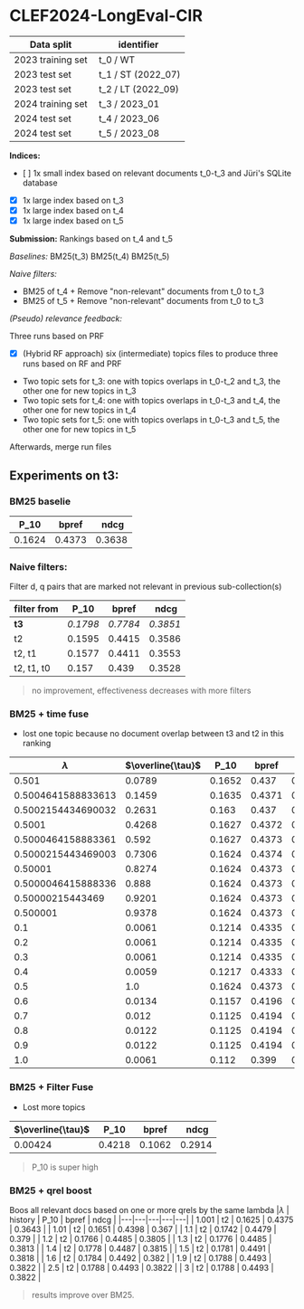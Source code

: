 # CLEF2024-LongEval-CIR

| Data split | identifier |
| --- | --- |
| 2023 training set | t_0 / WT |
| 2023 test set | t_1 / ST (2022_07) |
| 2023 test set | t_2 / LT (2022_09) |
| 2024 training set | t_3 / 2023_01 |
| 2024 test set | t_4 / 2023_06 |
| 2024 test set | t_5 / 2023_08 |

**Indices:**
- [ ] 1x small index based on relevant documents t_0-t_3 and Jüri's SQLite database
- [x] 1x large index based on t_3
- [x] 1x large index based on t_4
- [x] 1x large index based on t_5

**Submission:** Rankings based on t_4 and t_5 

_Baselines:_
BM25(t_3)
BM25(t_4)
BM25(t_5)

_Naive filters:_
- BM25 of t_4 + Remove "non-relevant" documents from t_0 to t_3
- BM25 of t_5 + Remove "non-relevant" documents from t_0 to t_3

_(Pseudo) relevance feedback:_

Three runs based on PRF

- [x] (Hybrid RF approach) six (intermediate) topics files to produce three runs based on RF and PRF
- Two topic sets for t_3: one with topics overlaps in t_0-t_2 and t_3, the other one for new topics in t_3
- Two topic sets for t_4: one with topics overlaps in t_0-t_3 and t_4, the other one for new topics in t_4
- Two topic sets for t_5: one with topics overlaps in t_0-t_3 and t_5, the other one for new topics in t_5

Afterwards, merge run files 



## Experiments on t3:
### BM25 baselie
| P_10 | bpref | ndcg |
|---|---|---|
| 0.1624 | 0.4373 | 0.3638 |

### Naive filters:
Filter d, q pairs that are marked not relevant in previous sub-collection(s)

|filter from | P_10 | bpref | ndcg |
|---|---|---|---|
| **t3** | _0.1798_ | _0.7784_ | _0.3851_ |
| t2         | 0.1595 | 0.4415 | 0.3586 |
| t2, t1     | 0.1577 | 0.4411 | 0.3553 |
| t2, t1, t0 | 0.157  | 0.439  | 0.3528 |

> no improvement, effectiveness decreases with more filters



### BM25 + time fuse
- lost one topic because no document overlap between t3 and t2 in this ranking

| $\lambda$ | $\overline{\tau}$ | P_10 | bpref | ndcg |
|---|---|---|---|---|
| 0.501 | 0.0789 | 0.1652 | 0.437 | 0.3666 |
| 0.5004641588833613 | 0.1459 | 0.1635 | 0.4371 | 0.3653 |
| 0.5002154434690032 | 0.2631 | 0.163 | 0.437 | 0.3649 |
| 0.5001 | 0.4268 | 0.1627 | 0.4372 | 0.3641 |
| 0.5000464158883361 | 0.592 | 0.1627 | 0.4373 | 0.3639 |
| 0.5000215443469003 | 0.7306 | 0.1624 | 0.4374 | 0.3639 |
| 0.50001 | 0.8274 | 0.1624 | 0.4373 | 0.3638 |
| 0.5000046415888336 | 0.888 | 0.1624 | 0.4373 | 0.3638 |
| 0.50000215443469 | 0.9201 | 0.1624 | 0.4373 | 0.3638 |
| 0.500001 | 0.9378 | 0.1624 | 0.4373 | 0.3638 |
| 0.1 | 0.0061 | 0.1214 | 0.4335 | 0.3139 |
| 0.2 | 0.0061 | 0.1214 | 0.4335 | 0.3139 |
| 0.3 | 0.0061 | 0.1214 | 0.4335 | 0.3139 |
| 0.4 | 0.0059 | 0.1217 | 0.4333 | 0.3153 |
| 0.5 | 1.0 | 0.1624 | 0.4373 | 0.3638 |
| 0.6 | 0.0134 | 0.1157 | 0.4196 | 0.2841 |
| 0.7 | 0.012 | 0.1125 | 0.4194 | 0.2764 |
| 0.8 | 0.0122 | 0.1125 | 0.4194 | 0.2763 |
| 0.9 | 0.0122 | 0.1125 | 0.4194 | 0.2763 |
| 1.0 | 0.0061 | 0.112 | 0.399 | 0.2657 |

### BM25 + Filter Fuse
- Lost more topics

| $\overline{\tau}$ | P_10 | bpref | ndcg |
|---|---|---|---|
|0.00424 | 0.4218 | 0.1062 | 0.2914 | 


> P_10 is super high

### BM25 + qrel boost
Boos all relevant docs based on one or more qrels by the same lambda
|$\lambda$ | history | P_10 | bpref | ndcg |
|---|---|---|---|---|
| 1.001 | t2 | 0.1625 | 0.4375 | 0.3643 |
| 1.01  | t2 | 0.1651 | 0.4398 | 0.367 |
| 1.1   | t2 | 0.1742 | 0.4479 | 0.379 |
| 1.2   | t2 | 0.1766 | 0.4485 | 0.3805 |
| 1.3   | t2 | 0.1776 | 0.4485 | 0.3813 |
| 1.4   | t2 | 0.1778 | 0.4487 | 0.3815 |
| 1.5   | t2 | 0.1781 | 0.4491 | 0.3818 |
| 1.6   | t2 | 0.1784 | 0.4492 | 0.382 |
| 1.9   | t2 | 0.1788 | 0.4493 | 0.3822 |
| 2.5   | t2 | 0.1788 | 0.4493 | 0.3822 |
| 3     | t2 | 0.1788 | 0.4493 | 0.3822 |

> results improve over BM25. 